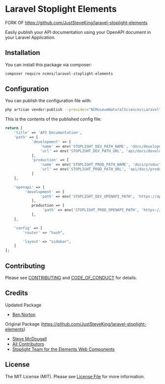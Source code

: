 # Laravel Stoplight Elements
FORK OF https://github.com/JustSteveKing/laravel-stoplight-elements

Easily publish your API documentation using your OpenAPI document in your Laravel Application.

## Installation

You can install this package via composer:

```bash
composer require ncmns/laravel-stoplight-elements
```


## Configuration

You can publish the configuration file with:

```bash
php artisan vendor:publish --provider="NCMuseumNaturalSciences\Laravel\LaravelStoplight\StoplightServiceProvider" --tag="config"
```

This is the contents of the published config file:

```php
return [
    'title' => 'API Documentation',
    'path' => [
            'development' => [
                'name' => env('STOPLIGHT_DEV_PATH_NAME', 'docs/development'),           
                'url' => env('STOPLIGHT_DEV_PATH_URL', 'api/docs/development'),
            ],
            'production' => [
                'name' => env('STOPLIGHT_PROD_PATH_NAME', 'docs/production'),           
                'url' => env('STOPLIGHT_PROD_PATH_URL', 'api/docs/production'),
            ]
    ],

    'openapi' => [
         'development' => [
                'path' => env('STOPLIGHT_DEV_OPENAPI_PATH', 'https://api.apis.guru/v2/specs/github.com/1.1.4/openapi.yaml')
            ],
            production => [
                 'path' => env('STOPLIGHT_PROD_OPENAPI_PATH', 'https://api.apis.guru/v2/specs/github.com/1.1.4/openapi.yaml')
            ],
    ],

    'config' => [
        'router' => "hash",

        'layout' => "sidebar",
    ]
];
```


## Contributing

Please see [CONTRIBUTING](CONTRIBUTING.md) and [CODE_OF_CONDUCT](CODE_OF_CONDUCT.md) for details.


## Credits
Updated Package
- [Ben Norton][link-author]

Original Package (https://github.com/JustSteveKing/laravel-stoplight-elements)
- [Steve McDougall][link-author]
- [All Contributors][link-contributors]
- [Stoplight Team for the Elements Web Components](https://stoplight.io/open-source/elements/)


## License

The MIT License (MIT). Please see [License File](LICENSE.md) for more information.


[ico-version]: https://img.shields.io/packagist/v/juststeveking/laravel-stoplight-elements.svg?style=flat-square
[ico-license]: https://img.shields.io/badge/license-MIT-brightgreen.svg?style=flat-square
[ico-github-action]: https://github.com/JustSteveKing/laravel-stoplight-elements/workflows/run-tests/badge.svg?branch=main
[ico-downloads]: https://img.shields.io/packagist/dt/juststeveking/laravel-stoplight-elements.svg?style=flat-square

[link-packagist]: https://packagist.org/packages/juststeveking/laravel-stoplight-elements
[link-github-action]: https://github.com/JustSteveKing/laravel-stoplight-elements/actions
[link-downloads]: https://packagist.org/packages/juststeveking/laravel-stoplight-elements
[link-author]: https://github.com/JustSteveKing
[link-contributors]: ../../contributors
